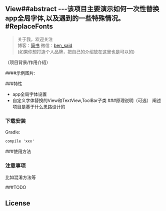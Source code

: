 View##abstract
---该项目主要演示如何一次性替换app全局字体,以及遇到的一些特殊情况。
#ReplaceFonts
-------------

> 关于我，欢迎关注  
  博客：[简书](http://www.jianshu.com/users/8d01db870d4a/timeline) 微信：[ben_said](279113482)  
 (如果你想打造个人品牌，把自己的介绍放在这里也是可以的)
 
（项目背景/作用介绍）

####示例图片:  


###特性
- app全局字体设置
- 自定义字体替换的View和TextView,ToolBar子类
###原理说明（可选）
阐述项目是基于什么思路设计的


### 下载安装
Gradle:  
``` xml
compile 'xxx'
```

###使用方法


### 注意事项
比如混淆方法等

###TODO


## License

